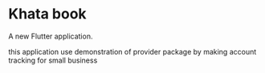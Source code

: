 # Khata book

A new Flutter application.

this application use demonstration of provider package by making account tracking for small business
